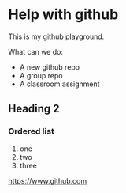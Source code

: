 # Help with github
This is my github playground.

What can we do:
- A new github repo
- A group repo
- A classroom assignment

## Heading 2
### Ordered list
1. one
2. two
3. three

https://www.github.com